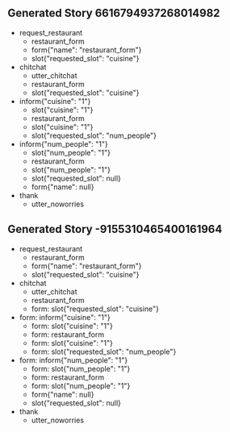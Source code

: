 ## Generated Story 6616794937268014982
* request_restaurant
    - restaurant_form
    - form{"name": "restaurant_form"}
    - slot{"requested_slot": "cuisine"}
* chitchat
    - utter_chitchat
    - restaurant_form
    - slot{"requested_slot": "cuisine"}
* inform{"cuisine": "1"}
    - slot{"cuisine": "1"}
    - restaurant_form
    - slot{"cuisine": "1"}
    - slot{"requested_slot": "num_people"}
* inform{"num_people": "1"}
    - slot{"num_people": "1"}
    - restaurant_form
    - slot{"num_people": "1"}
    - slot{"requested_slot": null}
    - form{"name": null}
* thank
    - utter_noworries

## Generated Story -9155310465400161964
* request_restaurant
    - restaurant_form
    - form{"name": "restaurant_form"}
    - slot{"requested_slot": "cuisine"}
* chitchat
    - utter_chitchat
    - restaurant_form
    - form: slot{"requested_slot": "cuisine"}
* form: inform{"cuisine": "1"}
    - form: slot{"cuisine": "1"}
    - form: restaurant_form
    - form: slot{"cuisine": "1"}
    - form: slot{"requested_slot": "num_people"}
* form: inform{"num_people": "1"}
    - form: slot{"num_people": "1"}
    - form: restaurant_form
    - form: slot{"num_people": "1"}
    - form{"name": null}
    - slot{"requested_slot": null}
* thank
    - utter_noworries


